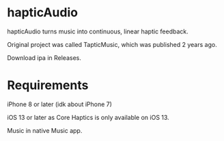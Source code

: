 # hapticAudio
hapticAudio turns music into continuous, linear haptic feedback.

Original project was called TapticMusic, which was published 2 years ago.

Download ipa in Releases.

# Requirements
iPhone 8 or later (idk about iPhone 7)

iOS 13 or later as Core Haptics is only available on iOS 13.

Music in native Music app.
